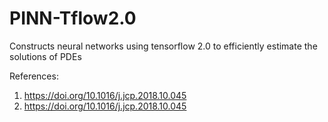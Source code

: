 # PINN-Tflow2.0
Constructs neural networks using tensorflow 2.0 to efficiently estimate the solutions of PDEs

References:

1. https://doi.org/10.1016/j.jcp.2018.10.045
2. https://doi.org/10.1016/j.jcp.2018.10.045

